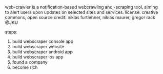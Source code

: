 web-crawler is a notification-based webcrawling and -scraping tool, aiming to alert users upon updates on selected sites and services.
license: creative commons, open source
credit: niklas furtlehner, niklas maurer, gregor rack @JKU

steps:
1. build webscraper console app
2. build webscraper website
3. build webscraper android app
4. build webscraper ios app
5. found a company
6. become rich
